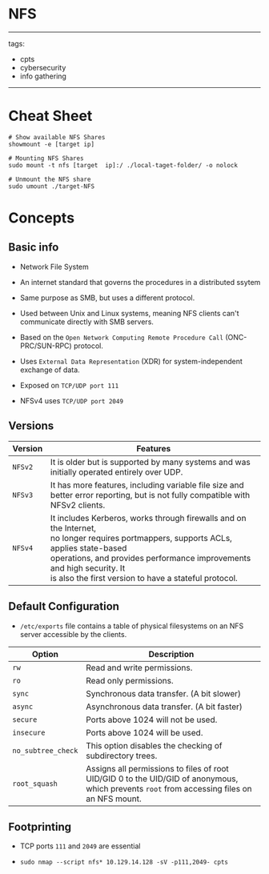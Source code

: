 # NFS

---

tags:

- cpts
- cybersecurity
- info gathering

---

# Cheat Sheet

```
# Show available NFS Shares
showmount -e [target ip]

# Mounting NFS Shares
sudo mount -t nfs [target  ip]:/ ./local-taget-folder/ -o nolock

# Unmount the NFS share
sudo umount ./target-NFS
```

# Concepts

## Basic info

- Network File System

- An internet standard that governs the procedures in a distributed ssytem

- Same purpose as SMB, but uses a different protocol.

- Used between Unix and Linux systems, meaning NFS clients can't communicate directly with SMB servers.

- Based on the `Open Network Computing Remote Procedure Call` (ONC-PRC/SUN-RPC) protocol.

- Uses `External Data Representation` (XDR) for system-independent exchange of data.

- Exposed on `TCP/UDP port 111` 

- NFSv4 uses `TCP/UDP port 2049`

## Versions

| **Version** | **Features**                                                                                                                                                                                                                                                                     |
| ----------- | -------------------------------------------------------------------------------------------------------------------------------------------------------------------------------------------------------------------------------------------------------------------------------- |
| `NFSv2`     | It is older but is supported by many systems and was initially operated entirely over UDP.                                                                                                                                                                                       |
| `NFSv3`     | It has more features, including variable file size and better error reporting, but is not fully compatible with NFSv2 clients.                                                                                                                                                   |
| `NFSv4`     | It includes Kerberos, works through firewalls and on the Internet, <br>no longer requires portmappers, supports ACLs, applies state-based <br>operations, and provides performance improvements and high security. It <br>is also the first version to have a stateful protocol. |

## Default Configuration

- `/etc/exports` file contains a table of physical filesystems on an NFS server accessible by the clients.

| **Option**         | **Description**                                                                                                                             |
| ------------------ | ------------------------------------------------------------------------------------------------------------------------------------------- |
| `rw`               | Read and write permissions.                                                                                                                 |
| `ro`               | Read only permissions.                                                                                                                      |
| `sync`             | Synchronous data transfer. (A bit slower)                                                                                                   |
| `async`            | Asynchronous data transfer. (A bit faster)                                                                                                  |
| `secure`           | Ports above 1024 will not be used.                                                                                                          |
| `insecure`         | Ports above 1024 will be used.                                                                                                              |
| `no_subtree_check` | This option disables the checking of subdirectory trees.                                                                                    |
| `root_squash`      | Assigns all permissions to files of root UID/GID 0 to the UID/GID of anonymous, which prevents `root` from accessing files on an NFS mount. |

## Footprinting

- TCP ports `111` and  `2049` are essential

- ```shell-session
  sudo nmap --script nfs* 10.129.14.128 -sV -p111,2049- cpts
  ```